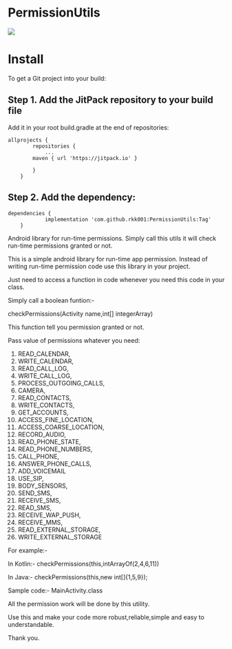 # PermissionUtils
[![](https://jitpack.io/v/rkk001/PermissionUtils.svg)](https://jitpack.io/#rkk001/PermissionUtils)

# Install
To get a Git project into your build:

## Step 1. Add the JitPack repository to your build file

Add it in your root build.gradle at the end of repositories:

``` 
allprojects {
	    repositories {
            ...
	    maven { url 'https://jitpack.io' }
      
		}
	}
```

## Step 2. Add the dependency:

```
dependencies {
	        implementation 'com.github.rkk001:PermissionUtils:Tag'
	}
```
  
Android library for run-time permissions. Simply call this utils it will check run-time permissions granted or not.

This is a simple android library for run-time app permission. Instead of writing run-time permission code use this library in your project.

Just need to access a function in code whenever you need this code in your class.

Simply call a boolean funtion:- 

checkPermissions(Activity name,int[] integerArray)

This function tell you permission granted or not.

Pass value of permissions whatever you need:

1. READ_CALENDAR,
2. WRITE_CALENDAR,
3. READ_CALL_LOG,
4. WRITE_CALL_LOG,
5. PROCESS_OUTGOING_CALLS,
6. CAMERA,
7. READ_CONTACTS,
8. WRITE_CONTACTS,
9. GET_ACCOUNTS,
10. ACCESS_FINE_LOCATION,
11. ACCESS_COARSE_LOCATION,
12. RECORD_AUDIO,
13. READ_PHONE_STATE,
14. READ_PHONE_NUMBERS,
15. CALL_PHONE,
16. ANSWER_PHONE_CALLS,
17. ADD_VOICEMAIL
18. USE_SIP,
19. BODY_SENSORS,
20. SEND_SMS,
21. RECEIVE_SMS,
22. READ_SMS,
23. RECEIVE_WAP_PUSH,
24. RECEIVE_MMS,
25. READ_EXTERNAL_STORAGE,
26. WRITE_EXTERNAL_STORAGE


For example:-

In Kotlin:-
checkPermissions(this,intArrayOf(2,4,6,11))

In Java:-
checkPermissions(this,new int[]{1,5,9});

Sample code:-
MainActivity.class

All the permission work will be done by this utility.

Use this and make your code more robust,reliable,simple and easy to understandable.

Thank you.
